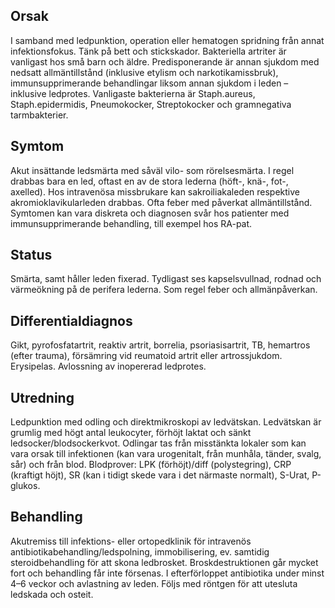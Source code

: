 ## Orsak

I samband med ledpunktion, operation eller hematogen spridning från annat infektionsfokus. Tänk på bett och stickskador.
Bakteriella artriter är vanligast hos små barn och äldre. Predisponerande är annan sjukdom med nedsatt allmäntillstånd (inklusive etylism och narkotikamissbruk), immunsupprimerande behandlingar liksom annan sjukdom i leden – inklusive ledprotes. Vanligaste bakterierna är Staph.aureus, Staph.epidermidis, Pneumokocker, Streptokocker och gramnegativa tarmbakterier.

## Symtom

Akut insättande ledsmärta med såväl vilo- som rörelsesmärta. I regel drabbas bara en led, oftast en av de stora lederna (höft-, knä-, fot-, axelled). Hos intravenösa missbrukare kan sakroiliakaleden respektive akromioklavikularleden drabbas. Ofta feber med påverkat allmäntillstånd. Symtomen kan vara diskreta och diagnosen svår hos patienter med immunsupprimerande behandling, till exempel hos RA-pat.

## Status

Smärta, samt håller leden fixerad. Tydligast ses kapselsvullnad, rodnad och värmeökning på de perifera lederna. Som regel feber och allmänpåverkan.

## Differentialdiagnos

Gikt, pyrofosfatartrit, reaktiv artrit, borrelia, psoriasisartrit, TB, hemartros (efter trauma), försämring vid reumatoid artrit eller artrossjukdom. Erysipelas. Avlossning av inopererad ledprotes.

## Utredning

Ledpunktion med odling och direktmikroskopi av ledvätskan. Ledvätskan är grumlig med högt antal leukocyter, förhöjt laktat och sänkt ledsocker/blodsockerkvot. Odlingar tas från misstänkta lokaler som kan vara orsak till infektionen (kan vara urogenitalt, från munhåla, tänder, svalg, sår) och från blod. Blodprover: LPK (förhöjt)/diff (polystegring), CRP (kraftigt höjt), SR (kan i tidigt skede vara i det närmaste normalt), S-Urat, P-glukos.

## Behandling

Akutremiss till infektions- eller ortopedklinik för intravenös antibiotikabehandling/ledspolning, immobilisering, ev. samtidig steroidbehandling för att skona ledbrosket. Broskdestruktionen går mycket fort och behandling får inte försenas. I efterförloppet antibiotika under minst 4–6 veckor och avlastning av leden. Följs med röntgen för att utesluta ledskada och osteit.

